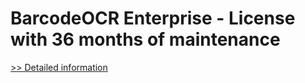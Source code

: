 # BarcodeOCR Enterprise - License with 36 months of maintenance
[>> Detailed information](https://secure.shareit.com/shareit/product.html?productid=300807692&affiliateid=200057808)